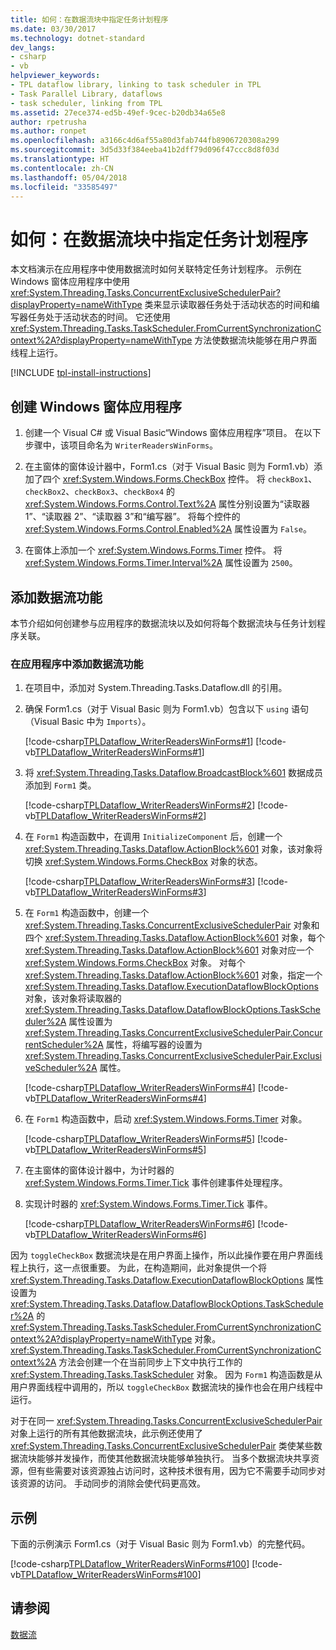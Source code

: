 ```yaml
---
title: 如何：在数据流块中指定任务计划程序
ms.date: 03/30/2017
ms.technology: dotnet-standard
dev_langs:
- csharp
- vb
helpviewer_keywords:
- TPL dataflow library, linking to task scheduler in TPL
- Task Parallel Library, dataflows
- task scheduler, linking from TPL
ms.assetid: 27ece374-ed5b-49ef-9cec-b20db34a65e8
author: rpetrusha
ms.author: ronpet
ms.openlocfilehash: a3166c4d6af55a80d3fab744fb8906720308a299
ms.sourcegitcommit: 3d5d33f384eeba41b2dff79d096f47ccc8d8f03d
ms.translationtype: HT
ms.contentlocale: zh-CN
ms.lasthandoff: 05/04/2018
ms.locfileid: "33585497"
---
```

# <a name="how-to-specify-a-task-scheduler-in-a-dataflow-block"></a>如何：在数据流块中指定任务计划程序
本文档演示在应用程序中使用数据流时如何关联特定任务计划程序。 示例在 Windows 窗体应用程序中使用 <xref:System.Threading.Tasks.ConcurrentExclusiveSchedulerPair?displayProperty=nameWithType> 类来显示读取器任务处于活动状态的时间和编写器任务处于活动状态的时间。 它还使用 <xref:System.Threading.Tasks.TaskScheduler.FromCurrentSynchronizationContext%2A?displayProperty=nameWithType> 方法使数据流块能够在用户界面线程上运行。

[!INCLUDE [tpl-install-instructions](../../../includes/tpl-install-instructions.md)]

## <a name="to-create-the-windows-forms-application"></a>创建 Windows 窗体应用程序  
  
1.  创建一个 Visual C# 或 Visual Basic“Windows 窗体应用程序”项目。 在以下步骤中，该项目命名为 `WriterReadersWinForms`。  
  
2.  在主窗体的窗体设计器中，Form1.cs（对于 Visual Basic 则为 Form1.vb）添加了四个 <xref:System.Windows.Forms.CheckBox> 控件。 将 `checkBox1`、`checkBox2`、`checkBox3`、`checkBox4` 的 <xref:System.Windows.Forms.Control.Text%2A> 属性分别设置为“读取器 1”、“读取器 2”、“读取器 3”和“编写器”。 将每个控件的 <xref:System.Windows.Forms.Control.Enabled%2A> 属性设置为 `False`。  
  
3.  在窗体上添加一个 <xref:System.Windows.Forms.Timer> 控件。 将 <xref:System.Windows.Forms.Timer.Interval%2A> 属性设置为 `2500`。  
  
## <a name="adding-dataflow-functionality"></a>添加数据流功能  
 本节介绍如何创建参与应用程序的数据流块以及如何将每个数据流块与任务计划程序关联。  
  
### <a name="to-add-dataflow-functionality-to-the-application"></a>在应用程序中添加数据流功能  
  
1.  在项目中，添加对 System.Threading.Tasks.Dataflow.dll 的引用。  
  
2.  确保 Form1.cs（对于 Visual Basic 则为 Form1.vb）包含以下 `using` 语句（Visual Basic 中为 `Imports`）。  
  
     [!code-csharp[TPLDataflow_WriterReadersWinForms#1](../../../samples/snippets/csharp/VS_Snippets_Misc/tpldataflow_writerreaderswinforms/cs/writerreaderswinforms/form1.cs#1)]
     [!code-vb[TPLDataflow_WriterReadersWinForms#1](../../../samples/snippets/visualbasic/VS_Snippets_Misc/tpldataflow_writerreaderswinforms/vb/writerreaderswinforms/form1.vb#1)]  
  
3.  将 <xref:System.Threading.Tasks.Dataflow.BroadcastBlock%601> 数据成员添加到 `Form1` 类。  
  
     [!code-csharp[TPLDataflow_WriterReadersWinForms#2](../../../samples/snippets/csharp/VS_Snippets_Misc/tpldataflow_writerreaderswinforms/cs/writerreaderswinforms/form1.cs#2)]
     [!code-vb[TPLDataflow_WriterReadersWinForms#2](../../../samples/snippets/visualbasic/VS_Snippets_Misc/tpldataflow_writerreaderswinforms/vb/writerreaderswinforms/form1.vb#2)]  
  
4.  在 `Form1` 构造函数中，在调用 `InitializeComponent` 后，创建一个 <xref:System.Threading.Tasks.Dataflow.ActionBlock%601> 对象，该对象将切换 <xref:System.Windows.Forms.CheckBox> 对象的状态。  
  
     [!code-csharp[TPLDataflow_WriterReadersWinForms#3](../../../samples/snippets/csharp/VS_Snippets_Misc/tpldataflow_writerreaderswinforms/cs/writerreaderswinforms/form1.cs#3)]
     [!code-vb[TPLDataflow_WriterReadersWinForms#3](../../../samples/snippets/visualbasic/VS_Snippets_Misc/tpldataflow_writerreaderswinforms/vb/writerreaderswinforms/form1.vb#3)]  
  
5.  在 `Form1` 构造函数中，创建一个 <xref:System.Threading.Tasks.ConcurrentExclusiveSchedulerPair> 对象和四个 <xref:System.Threading.Tasks.Dataflow.ActionBlock%601> 对象，每个 <xref:System.Threading.Tasks.Dataflow.ActionBlock%601> 对象对应一个 <xref:System.Windows.Forms.CheckBox> 对象。 对每个 <xref:System.Threading.Tasks.Dataflow.ActionBlock%601> 对象，指定一个 <xref:System.Threading.Tasks.Dataflow.ExecutionDataflowBlockOptions> 对象，该对象将读取器的 <xref:System.Threading.Tasks.Dataflow.DataflowBlockOptions.TaskScheduler%2A> 属性设置为 <xref:System.Threading.Tasks.ConcurrentExclusiveSchedulerPair.ConcurrentScheduler%2A> 属性，将编写器的设置为 <xref:System.Threading.Tasks.ConcurrentExclusiveSchedulerPair.ExclusiveScheduler%2A> 属性。  
  
     [!code-csharp[TPLDataflow_WriterReadersWinForms#4](../../../samples/snippets/csharp/VS_Snippets_Misc/tpldataflow_writerreaderswinforms/cs/writerreaderswinforms/form1.cs#4)]
     [!code-vb[TPLDataflow_WriterReadersWinForms#4](../../../samples/snippets/visualbasic/VS_Snippets_Misc/tpldataflow_writerreaderswinforms/vb/writerreaderswinforms/form1.vb#4)]  
  
6.  在 `Form1` 构造函数中，启动 <xref:System.Windows.Forms.Timer> 对象。  
  
     [!code-csharp[TPLDataflow_WriterReadersWinForms#5](../../../samples/snippets/csharp/VS_Snippets_Misc/tpldataflow_writerreaderswinforms/cs/writerreaderswinforms/form1.cs#5)]
     [!code-vb[TPLDataflow_WriterReadersWinForms#5](../../../samples/snippets/visualbasic/VS_Snippets_Misc/tpldataflow_writerreaderswinforms/vb/writerreaderswinforms/form1.vb#5)]  
  
7.  在主窗体的窗体设计器中，为计时器的 <xref:System.Windows.Forms.Timer.Tick> 事件创建事件处理程序。  
  
8.  实现计时器的 <xref:System.Windows.Forms.Timer.Tick> 事件。  
  
     [!code-csharp[TPLDataflow_WriterReadersWinForms#6](../../../samples/snippets/csharp/VS_Snippets_Misc/tpldataflow_writerreaderswinforms/cs/writerreaderswinforms/form1.cs#6)]
     [!code-vb[TPLDataflow_WriterReadersWinForms#6](../../../samples/snippets/visualbasic/VS_Snippets_Misc/tpldataflow_writerreaderswinforms/vb/writerreaderswinforms/form1.vb#6)]  
  
 因为 `toggleCheckBox` 数据流块是在用户界面上操作，所以此操作要在用户界面线程上执行，这一点很重要。 为此，在构造期间，此对象提供一个将 <xref:System.Threading.Tasks.Dataflow.ExecutionDataflowBlockOptions> 属性设置为 <xref:System.Threading.Tasks.Dataflow.DataflowBlockOptions.TaskScheduler%2A> 的 <xref:System.Threading.Tasks.TaskScheduler.FromCurrentSynchronizationContext%2A?displayProperty=nameWithType> 对象。 <xref:System.Threading.Tasks.TaskScheduler.FromCurrentSynchronizationContext%2A> 方法会创建一个在当前同步上下文中执行工作的 <xref:System.Threading.Tasks.TaskScheduler> 对象。 因为 `Form1` 构造函数是从用户界面线程中调用的，所以 `toggleCheckBox` 数据流块的操作也会在用户线程中运行。  
  
 对于在同一 <xref:System.Threading.Tasks.ConcurrentExclusiveSchedulerPair> 对象上运行的所有其他数据流块，此示例还使用了 <xref:System.Threading.Tasks.ConcurrentExclusiveSchedulerPair> 类使某些数据流块能够并发操作，而使其他数据流块能够单独执行。 当多个数据流块共享资源，但有些需要对该资源独占访问时，这种技术很有用，因为它不需要手动同步对该资源的访问。 手动同步的消除会使代码更高效。  
  
## <a name="example"></a>示例  
 下面的示例演示 Form1.cs（对于 Visual Basic 则为 Form1.vb）的完整代码。  
  
 [!code-csharp[TPLDataflow_WriterReadersWinForms#100](../../../samples/snippets/csharp/VS_Snippets_Misc/tpldataflow_writerreaderswinforms/cs/writerreaderswinforms/form1.cs#100)]
 [!code-vb[TPLDataflow_WriterReadersWinForms#100](../../../samples/snippets/visualbasic/VS_Snippets_Misc/tpldataflow_writerreaderswinforms/vb/writerreaderswinforms/form1.vb#100)]  
  
## <a name="see-also"></a>请参阅  
 [数据流](../../../docs/standard/parallel-programming/dataflow-task-parallel-library.md)
